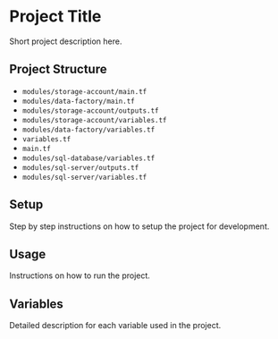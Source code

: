 # Project Title

Short project description here.

## Project Structure

- `modules/storage-account/main.tf`
- `modules/data-factory/main.tf`
- `modules/storage-account/outputs.tf`
- `modules/storage-account/variables.tf`
- `modules/data-factory/variables.tf`
- `variables.tf`
- `main.tf`
- `modules/sql-database/variables.tf`
- `modules/sql-server/outputs.tf`
- `modules/sql-server/variables.tf`

## Setup

Step by step instructions on how to setup the project for development.

## Usage

Instructions on how to run the project.

## Variables

Detailed description for each variable used in the project.